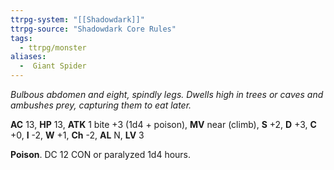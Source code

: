 ```yaml
---
ttrpg-system: "[[Shadowdark]]"
ttrpg-source: "Shadowdark Core Rules"
tags:
  - ttrpg/monster
aliases:
  -  Giant Spider
---
```


_Bulbous abdomen and eight, spindly legs. Dwells high in trees or caves and ambushes prey, capturing them to eat later._

**AC** 13, **HP** 13, **ATK** 1 bite +3 (1d4 + poison), **MV** near (climb), **S** +2, **D** +3, **C** +0, **I** -2, **W** +1, **Ch** -2, **AL** N, **LV** 3

**Poison**. DC 12 CON or paralyzed 1d4 hours.


